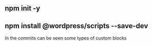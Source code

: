## npm init -y
## npm install @wordpress/scripts --save-dev

In the commits can be seen some types of custom blocks
